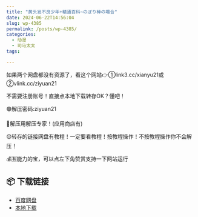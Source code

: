 ```yaml
---
title: "黄头发不良少年+精通百科~のぼり棒の場合"
date: 2024-06-22T14:56:04
slug: wp-4385
permalink: /posts/wp-4385/
categories:
  - 动漫
  - 司马太太
tags:

---
```


如果两个网盘都没有资源了，看这个网站👉①link3.cc/xianyu21或②vlink.cc/ziyuan21

不需要注册账号！直接点本地下载转存OK？懂吧！

🟢解压密码:ziyuan21

🔵解压用解压专家！(应用商店有)

🟡转存的链接网盘有教程！一定要看教程！按教程操作！不按教程操作你不会解压！

💰🈶能力的宝，可以点左下角赞赏支持一下网站运行

## 📦 下载链接
- [百度网盘](https://blziyuan21.com/pay-download/4385?key=abfc76f731&down_id=0)
- [本地下载](https://blziyuan21.com/pay-download/4385?key=abfc76f731&down_id=1)

